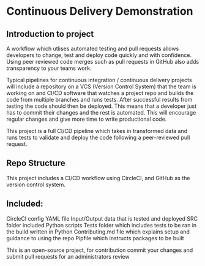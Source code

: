 # Continuous Delivery Demonstration

## Introduction to project

A workflow which utlises automated testing and pull requests allows developers to change, test and deploy code quickly and with confidence. Using peer reviewed code merges such as pull requests in GitHub also adds transparency to your teams work.

Typical pipelines for continuous integration / continuous delivery projects will include a repository on a VCS (Version Control System) that the team is working on and  CI/CD software that watches a project repo and builds the code from multiple branches and runs tests. After successful results from testing the code should then be deployed. This means that a developer just has to commit their changes and  the rest is automated. This will encourage regular changes and give more time to write productional code. 

This project is a full CI/CD pipeline which takes in transformed data and runs tests to validate and deploy the code following a peer-reviewed pull request.

## Repo Structure

This project includes a CI/CD workflow using CircleCI, and GitHub as the version control system.

## Included:

CircleCI config YAML file
Input/Output data that is tested and deployed
SRC folder included Python scripts
Tests folder which includes tests to be ran in the build written in Python
Contributing.md file which explains setup and guidance to using the repo
Pipfile which instructs packages to be built
  
This is an open-source project, for contribution commit your changes and submit pull requests for an administrators review